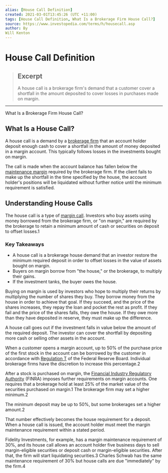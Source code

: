 ```yaml
---
alias: [House Call Definition]
created: 2021-03-01T13:45:26 (UTC +11:00)
tags: [House Call Definition, What Is a Brokerage Firm House Call?]
source: https://www.investopedia.com/terms/h/housecall.asp
author: By
Will Kenton
---
```


# House Call Definition

> ## Excerpt
> A house call is a brokerage firm's demand that a customer cover a shortfall in the amount deposited to cover losses in purchases made on margin.

---

What Is a Brokerage Firm House Call?
## What Is a House Call?

A house call is a demand by a [brokerage firm](https://www.investopedia.com/terms/b/brokerage-company.asp) that an account holder deposit enough cash to cover a shortfall in the amount of money deposited in a margin account. This typically follows losses in the investments bought on margin.

The call is made when the account balance has fallen below the [maintenance margin](https://www.investopedia.com/terms/m/maintenancemargin.asp) required by the brokerage firm. If the client fails to make up the shortfall in the time specified by the house, the account holder's positions will be liquidated without further notice until the minimum requirement is satisfied.

## Understanding House Calls

The house call is a type of [margin call](https://www.investopedia.com/terms/m/margincall.asp). Investors who buy assets using money borrowed from the brokerage firm, or "on margin," are required by the brokerage to retain a minimum amount of cash or securities on deposit to offset losses.1

### Key Takeaways

-   A house call is a brokerage house demand that an investor restore the minimum required deposit in order to offset losses in the value of assets bought on margin.
-   Buyers on margin borrow from "the house," or the brokerage, to multiply their gains.
-   If the investment tanks, the buyer owes the house.

Buying on margin is used by investors who hope to multiply their returns by multiplying the number of shares they buy. They borrow money from the house in order to achieve that goal. If they succeed, and the price of the shares increases, they repay the loan and pocket the rest as profit. If they fail and the price of the shares falls, they owe the house. If they owe more than they have deposited in reserve, they must make up the difference.

A house call goes out if the investment falls in value below the amount of the required deposit. The investor can cover the shortfall by depositing more cash or selling other assets in the account.

When a customer opens a margin account, up to 50% of the purchase price of the first stock in the account can be borrowed by the customer in accordance with [Regulation T](https://www.investopedia.com/terms/r/regulationt.asp) of the Federal Reserve Board. Individual brokerage firms have the discretion to increase this percentage.2

After a stock is purchased on margin, the [Financial Industry Regulatory Authority](https://www.investopedia.com/terms/f/finra.asp) (FINRA) imposes further requirements on margin accounts. One requires that a brokerage hold at least 25% of the market value of the securities purchased on margin.1 The brokerage firm may set a higher minimum.2

The minimum deposit may be up to 50%, but some brokerages set a higher amount.2

That number effectively becomes the house requirement for a deposit. When a house call is issued, the account holder must meet the margin maintenance requirement within a stated period.

Fidelity Investments, for example, has a margin maintenance requirement of 30%, and its house call allows an account holder five business days to sell margin-eligible securities or deposit cash or margin-eligible securities. After that, the firm will start liquidating securities.3 Charles Schwab has the same maintenance requirement of 30% but house calls are due "immediately" by the firm.4
